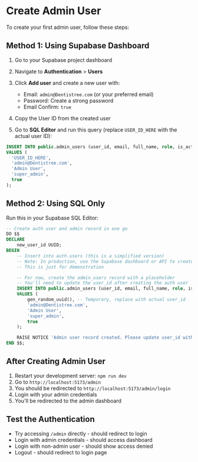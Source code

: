 # Create Admin User

To create your first admin user, follow these steps:

## Method 1: Using Supabase Dashboard

1. Go to your Supabase project dashboard
2. Navigate to **Authentication** > **Users**
3. Click **Add user** and create a new user with:

   - Email: `admin@Dentistree.com` (or your preferred email)
   - Password: Create a strong password
   - Email Confirm: `true`

4. Copy the User ID from the created user

5. Go to **SQL Editor** and run this query (replace `USER_ID_HERE` with the actual user ID):

```sql
INSERT INTO public.admin_users (user_id, email, full_name, role, is_active)
VALUES (
  'USER_ID_HERE',
  'admin@Dentistree.com',
  'Admin User',
  'super_admin',
  true
);
```

## Method 2: Using SQL Only

Run this in your Supabase SQL Editor:

```sql
-- Create auth user and admin record in one go
DO $$
DECLARE
    new_user_id UUID;
BEGIN
    -- Insert into auth.users (this is a simplified version)
    -- Note: In production, use the Supabase dashboard or API to create users
    -- This is just for demonstration

    -- For now, create the admin_users record with a placeholder
    -- You'll need to update the user_id after creating the auth user
    INSERT INTO public.admin_users (user_id, email, full_name, role, is_active)
    VALUES (
        gen_random_uuid(), -- Temporary, replace with actual user_id
        'admin@Dentistree.com',
        'Admin User',
        'super_admin',
        true
    );

    RAISE NOTICE 'Admin user record created. Please update user_id with actual auth user ID.';
END $$;
```

## After Creating Admin User

1. Restart your development server: `npm run dev`
2. Go to `http://localhost:5173/admin`
3. You should be redirected to `http://localhost:5173/admin/login`
4. Login with your admin credentials
5. You'll be redirected to the admin dashboard

## Test the Authentication

- Try accessing `/admin` directly - should redirect to login
- Login with admin credentials - should access dashboard
- Login with non-admin user - should show access denied
- Logout - should redirect to login page

